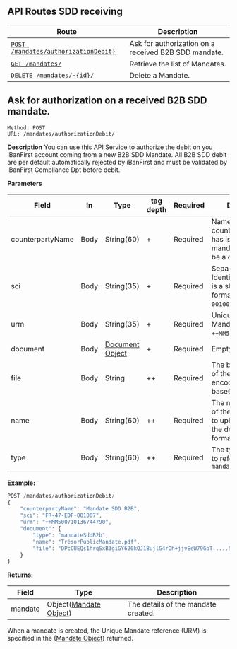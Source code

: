 ## API Routes SDD receiving ##

| Route | Description |
|-------|-------------|
| [`POST /mandates/authorizationDebit}`](#postMandates_ReceiptB2B) | Ask for authorization on a received B2B SDD mandate. |
| [`GET /mandates/`](#getMandates_list) | Retrieve the list of Mandates. |
| [`DELETE /mandates/-{id}/`](#deleteMandates_details) | Delete a Mandate. |

## <a id="postMandates_ReceiptB2B"></a> Ask for authorization on a received B2B SDD mandate. ##

```
Method: POST 
URL: /mandates/authorizationDebit/
```

**Description**
You can use this API Service to authorize the debit on you iBanFirst account coming from a new B2B SDD Mandate. All B2B SDD debit are per default automatically rejected by iBanFirst and must be validated by iBanFirst Compliance Dpt before debit.

**Parameters**

| Field | In | Type | tag depth | Required | Description |
|-------|------|------|------|----------|-------------|
| counterpartyName | Body | String(60) | + | Required | Name of the counterparty that has issued the mandate. It can only be a corporate. |
| sci | Body | String(35) | + | Required | Sepa Credit Identifier (SCI). This is a structured format: `FR-47-EDF-001007`. |
| urm | Body | String(35) | + | Required | Unique Reference of Mandate (URM). `++MM500710136744790`. |
| document | Body | [Document Object](../objects/objects.md#document_object) | + | Required | Empty file. |
| file | Body | String | ++ | Required | The binary content of the mandate file, encoded with a base64 algorithm. |
| name | Body | String(60) | ++ | Required | The mandate name of the file you want to upload. Including the document format. |
| type | Body | String(60) | ++ | Required | The type of mandate to reference. Here: `mandateSddB2b` |

**Example:**

```js
POST /mandates/authorizationDebit/
{
    "counterpartyName": "Mandate SDD B2B",
    "sci": "FR-47-EDF-001007",
    "urm": "++MM500710136744790",
    "document": {
        "type": "mandateSddB2b",
        "name": "TrésorPublicMandate.pdf",
        "file": "DPcCUEQs1hrqSxB3giGY620kQJ1BujlG4rOh+jjvEeW79GpT.....5Oj8dj1wQiKoqyaNGi4cOH51LYvn37k08+WVpaah4"
    }
}

```

**Returns:**

| Field | Type | Description |
|-------|------|-------------|
| mandate | Object([Mandate Object](../objects/objects.md#mandate_object)) | The details of the mandate created. |

When a mandate is created, the Unique Mandate reference (URM) is specified in the ([Mandate Object](../objects/objects.md#mandate_object)) returned.



